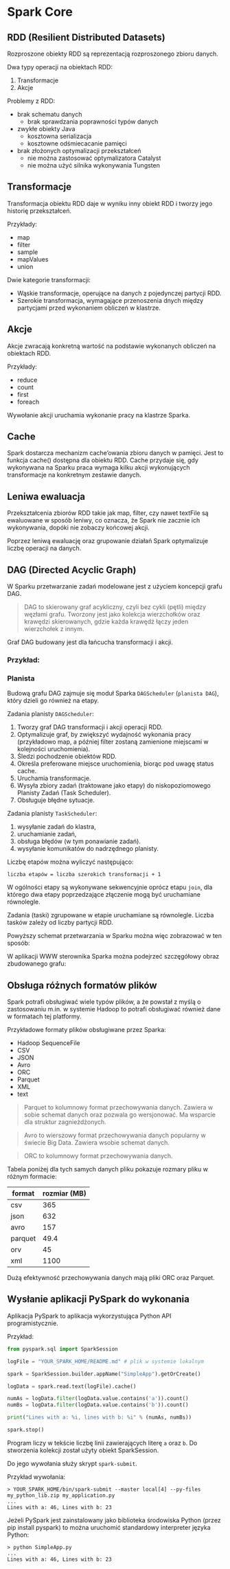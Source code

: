 # Spark Core

## RDD (Resilient Distributed Datasets)

Rozproszone obiekty RDD są reprezentacją rozproszonego zbioru danych.

Dwa typy operacji na obiektach RDD:
1. Transformacje
2. Akcje


Problemy z RDD:
- brak schematu danych
    - brak sprawdzania poprawności typów danych
- zwykłe obiekty Java
    - kosztowna serializacja
    - kosztowne odśmiecacanie pamięci
- brak złożonych optymalizacji przekształceń
    - nie można zastosować optymalizatora Catalyst
    - nie można użyć silnika wykonywania Tungsten


## Transformacje
Transformacja obiektu RDD daje w wyniku inny obiekt RDD i tworzy jego historię przekształceń.

Przykłady:
- map
- filter
- sample
- mapValues
- union

Dwie kategorie transformacji:
- Wąskie transformacje, operujące na danych z pojedynczej partycji RDD.
- Szerokie transformacja, wymagające przenoszenia dnych między partycjami przed wykonaniem obliczeń w klastrze.

## Akcje
Akcje zwracają konkretną wartość na podstawie wykonanych obliczeń na obiektach RDD.

Przykłady:
- reduce
- count
- first
- foreach

Wywołanie akcji uruchamia wykonanie pracy na klastrze Sparka.

## Cache
Spark dostarcza mechanizm cache’owania zbioru danych w pamięci. Jest to funkcja cache() dostępna dla obiektu RDD.
Cache przydaje się, gdy wykonywana na Sparku praca wymaga kilku akcji wykonujących transformacje na konkretnym zestawie danych.


## Leniwa ewaluacja

Przekształcenia zbiorów RDD takie jak map, filter, czy nawet textFile są ewaluowane w sposób leniwy, co oznacza,
że Spark nie zacznie ich wykonywania, dopóki nie zobaczy końcowej akcji.

Poprzez leniwą ewaluację oraz grupowanie działań Spark optymalizuje liczbę operacji na danych.


## DAG (Directed Acyclic Graph)

W Sparku przetwarzanie zadań modelowane jest z użyciem koncepcji grafu DAG.

> DAG to skierowany graf acykliczny, czyli bez cykli (pętli) między węzłami grafu.
> Tworzony jest jako kolekcja wierzchołków oraz krawędzi skierowanych, gdzie każda krawędź łączy jeden wierzchołek z innym.

Graf DAG budowany jest dla łańcucha transformacji i akcji.

### Przykład:


### Planista

Budową grafu DAG zajmuje się moduł Sparka `DAGScheduler` (`planista DAG`), który dzieli go również na etapy.

Zadania planisty `DAGScheduler`:
1. Tworzy graf DAG transformacji i akcji operacji RDD.
2. Optymalizuje graf, by zwiększyć wydajność wykonania pracy (przykładowo map, a później filter zostaną zamienione miejscami w kolejności uruchomienia).
3. Śledzi pochodzenie obiektów RDD.
4. Określa preferowane miejsce uruchomienia, biorąc pod uwagę status cache.
5. Uruchamia transformacje.
6. Wysyła zbiory zadań (traktowane jako etapy) do niskopoziomowego Planisty Zadań (Task Scheduler).
7. Obsługuje błędne sytuacje.

Zadania planisty `TaskScheduler`:
1. wysyłanie zadań do klastra,
2. uruchamianie zadań,
3. obsługa błędów (w tym ponawianie zadań).
4. wysyłanie komunikatów do nadrzędnego planisty.

Liczbę etapów można wyliczyć następująco:

```
liczba etapów = liczba szerokich transformacji + 1
```

W ogólności etapy są wykonywane sekwencyjnie oprócz etapu `join`, dla którego dwa etapy poprzedzające złączenie mogą być uruchamiane równolegle.

Zadania (taski) zgrupowane w etapie uruchamiane są równolegle.
Liczba tasków zależy od liczby partycji RDD.

Powyższy schemat przetwarzania w Sparku można więc zobrazować w ten sposób:

W aplikacji WWW sterownika Sparka można podejrzeć szczęgółowy obraz zbudowanego grafu:

## Obsługa różnych formatów plików

Spark potrafi obsługiwać wiele typów plików, a że powstał z myślą o zastosowaniu m.in. w systemie Hadoop to potrafi
obsługiwać również dane w formatach tej platformy.

Przykładowe formaty plików obsługiwane przez Sparka:
- Hadoop SequenceFile
- CSV
- JSON
- Avro
- ORC
- Parquet
- XML
- text

> Parquet to kolumnowy format przechowywania danych. Zawiera w sobie schemat danych oraz pozwala go wersjonować.
> Ma wsparcie dla struktur zagnieżdżonych.

> Avro to wierszowy format przechowywania danych popularny w świecie Big Data. Zawiera wsobie schemat danych.

> ORC to kolumnowy format przechowywania danych.


Tabela poniżej dla tych samych danych pliku pokazuje rozmary pliku w różnym formacie:

|format|rozmiar (MB)|
|---|---|
|csv|365|
|json|632|
|avro|157|
|parquet|49.4|
|orv|45|
|xml|1100|

Dużą efektywność przechowywania danych mają pliki ORC oraz Parquet.



## Wysłanie aplikacji PySpark do wykonania

Aplikacja PySpark to aplikacja wykorzystująca Python API programistycznie.

Przykład:
```python
from pyspark.sql import SparkSession

logFile = "YOUR_SPARK_HOME/README.md" # plik w systemie lokalnym

spark = SparkSession.builder.appName("SimpleApp").getOrCreate()

logData = spark.read.text(logFile).cache()

numAs = logData.filter(logData.value.contains('a')).count()
numBs = logData.filter(logData.value.contains('b')).count()

print("Lines with a: %i, lines with b: %i" % (numAs, numBs))

spark.stop()
```

Program liczy w tekście liczbę linii zawierających literę `a` oraz `b`. Do stworzenia kolekcji został użyty obiekt SparkSession.

Do jego wywołania służy skrypt `spark-submit`.

Przykład wywołania:
```shell script
> YOUR_SPARK_HOME/bin/spark-submit --master local[4] --py-files my_python_lib.zip my_application.py
...
Lines with a: 46, Lines with b: 23
```

Jeżeli PySpark jest zainstalowany jako biblioteka środowiska Python (przez pip install pyspark)
to można uruchomić standardowy interpreter języka Python:
```shell script
> python SimpleApp.py
...
Lines with a: 46, Lines with b: 23
```
